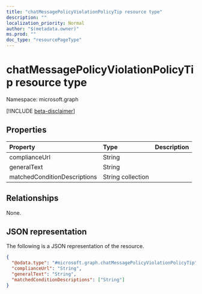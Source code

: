 ```yaml
---
title: "chatMessagePolicyViolationPolicyTip resource type"
description: ""
localization_priority: Normal
author: "$(metadata.owner)"
ms.prod: ""
doc_type: "resourcePageType"
---
```


# chatMessagePolicyViolationPolicyTip resource type

Namespace: microsoft.graph

[!INCLUDE [beta-disclaimer](../../includes/beta-disclaimer.md)]

## Properties

| Property                     | Type              | Description |
| :--------------------------- | :---------------- | :---------- |
| complianceUrl                | String            |             |
| generalText                  | String            |             |
| matchedConditionDescriptions | String collection |             |

## Relationships

None.

## JSON representation

The following is a JSON representation of the resource.

<!-- {
  "blockType": "resource",
  "@odata.type": "microsoft.graph.chatMessagePolicyViolationPolicyTip",
}
-->

```json
{
  "@odata.type": "#microsoft.graph.chatMessagePolicyViolationPolicyTip",
  "complianceUrl": "String",
  "generalText": "String",
  "matchedConditionDescriptions": ["String"]
}
```
